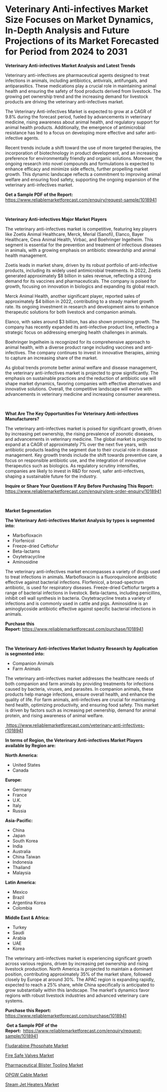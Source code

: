 <p><h1>Veterinary Anti-infectives Market Size Focuses on Market Dynamics, In-Depth Analysis and Future Projections of its Market Forecasted for Period from 2024 to 2031</h1></p><p><strong>Veterinary Anti-infectives Market Analysis and Latest Trends</strong></p>
<p><p>Veterinary anti-infectives are pharmaceutical agents designed to treat infections in animals, including antibiotics, antivirals, antifungals, and antiparasitics. These medications play a crucial role in maintaining animal health and ensuring the safety of food products derived from livestock. The growing pet ownership trend and the increasing demand for livestock products are driving the veterinary anti-infectives market. </p><p>The Veterinary Anti-infectives Market is expected to grow at a CAGR of 9.8% during the forecast period, fueled by advancements in veterinary medicine, rising awareness about animal health, and regulatory support for animal health products. Additionally, the emergence of antimicrobial resistance has led to a focus on developing more effective and safer anti-infective agents. </p><p>Recent trends include a shift toward the use of more targeted therapies, the incorporation of biotechnology in product development, and an increasing preference for environmentally friendly and organic solutions. Moreover, the ongoing research into novel compounds and formulations is expected to enhance efficacy and minimize side effects, further propelling market growth. This dynamic landscape reflects a commitment to improving animal welfare and ensuring food safety, supporting the ongoing expansion of the veterinary anti-infectives market.</p></p>
<p><strong>Get a Sample PDF of the Report:&nbsp;</strong> <a href="https://www.reliablemarketforecast.com/enquiry/request-sample/1018941">https://www.reliablemarketforecast.com/enquiry/request-sample/1018941</a></p>
<p>&nbsp;</p>
<p><strong>Veterinary Anti-infectives Major Market Players</strong></p>
<p><p>The veterinary anti-infectives market is competitive, featuring key players like Zoetis Animal Healthcare, Merck, Merial (Sanofi), Elanco, Bayer Healthcare, Ceva Animal Health, Virbac, and Boehringer Ingelheim. This segment is essential for the prevention and treatment of infectious diseases in animals, with a growing emphasis on antibiotic stewardship and animal health management.</p><p>Zoetis leads in market share, driven by its robust portfolio of anti-infective products, including its widely used antimicrobial treatments. In 2022, Zoetis generated approximately $8 billion in sales revenue, reflecting a strong demand for its vaccines and pharmaceuticals. The company is poised for growth, focusing on innovation in biologics and expanding its global reach.</p><p>Merck Animal Health, another significant player, reported sales of approximately $4 billion in 2022, contributing to a steady market growth rate. Its ongoing investment in research and development aims to enhance therapeutic solutions for both livestock and companion animals.</p><p>Elanco, with sales around $3 billion, has also shown promising growth. The company has recently expanded its anti-infective product line, reflecting a strategic focus on addressing emerging health challenges in animals.</p><p>Boehringer Ingelheim is recognized for its comprehensive approach to animal health, with a diverse product range including vaccines and anti-infectives. The company continues to invest in innovative therapies, aiming to capture an increasing share of the market.</p><p>As global trends promote better animal welfare and disease management, the veterinary anti-infectives market is projected to grow significantly. The emphasis on sustainable practices and the reduction of antibiotic use will shape market dynamics, favoring companies with effective alternatives and innovative solutions. Overall, the competitive landscape will evolve with advancements in veterinary medicine and increasing consumer awareness.</p></p>
<p>&nbsp;</p>
<p><strong>What Are The Key Opportunities For Veterinary Anti-infectives Manufacturers?</strong></p>
<p><p>The veterinary anti-infectives market is poised for significant growth, driven by increasing pet ownership, the rising prevalence of zoonotic diseases, and advancements in veterinary medicine. The global market is projected to expand at a CAGR of approximately 7% over the next five years, with antibiotic products leading the segment due to their crucial role in disease management. Key growth trends include the shift towards preventive care, a focus on responsible antibiotic use, and the integration of innovative therapeutics such as biologics. As regulatory scrutiny intensifies, companies are likely to invest in R&D for novel, safer anti-infectives, shaping a sustainable future for the industry.</p></p>
<p><strong>Inquire or Share Your Questions If Any Before Purchasing This Report:</strong> <a href="https://www.reliablemarketforecast.com/enquiry/pre-order-enquiry/1018941">https://www.reliablemarketforecast.com/enquiry/pre-order-enquiry/1018941</a></p>
<p>&nbsp;</p>
<p><strong>Market Segmentation</strong></p>
<p><strong>The Veterinary Anti-infectives Market Analysis by types is segmented into:</strong></p>
<p><ul><li>Marbofloxacin</li><li>Florfenicol</li><li>Freeze-dried Ceftiofur</li><li>Beta-lactams</li><li>Oxytetracycline</li><li>Aminosidine</li></ul></p>
<p><p>The veterinary anti-infectives market encompasses a variety of drugs used to treat infections in animals. Marbofloxacin is a fluoroquinolone antibiotic effective against bacterial infections. Florfenicol, a broad-spectrum antibiotic, is used for respiratory diseases. Freeze-dried Ceftiofur targets a range of bacterial infections in livestock. Beta-lactams, including penicillins, inhibit cell wall synthesis in bacteria. Oxytetracycline treats a variety of infections and is commonly used in cattle and pigs. Aminosidine is an aminoglycoside antibiotic effective against specific bacterial infections in animals.</p></p>
<p><strong>Purchase this Report:&nbsp;</strong><a href="https://www.reliablemarketforecast.com/purchase/1018941">https://www.reliablemarketforecast.com/purchase/1018941</a></p>
<p>&nbsp;</p>
<p><strong>The Veterinary Anti-infectives Market Industry Research by Application is segmented into:</strong></p>
<p><ul><li>Companion Animals</li><li>Farm Animals</li></ul></p>
<p><p>The veterinary anti-infectives market addresses the healthcare needs of both companion and farm animals by providing treatments for infections caused by bacteria, viruses, and parasites. In companion animals, these products help manage infections, ensure overall health, and enhance the quality of life. For farm animals, anti-infectives are crucial for maintaining herd health, optimizing productivity, and ensuring food safety. This market is driven by factors such as increasing pet ownership, demand for animal protein, and rising awareness of animal welfare.</p></p>
<p><a href="https://www.reliablemarketforecast.com/veterinary-anti-infectives-r1018941">&nbsp;https://www.reliablemarketforecast.com/veterinary-anti-infectives-r1018941</a></p>
<p><strong>In terms of Region, the Veterinary Anti-infectives Market Players available by Region are:</strong></p>
<p>
    <p> <strong> North America: </strong>
        <ul>
            <li>United States</li>
            <li>Canada</li>
        </ul>
        </p> 
    <p> <strong> Europe: </strong>
        <ul>
            <li>Germany</li>
            <li>France</li>
            <li>U.K.</li>
            <li>Italy</li>
            <li>Russia</li>
        </ul>
        </p> 
    <p> <strong> Asia-Pacific: </strong>
        <ul>
            <li>China</li>
            <li>Japan</li>
            <li>South Korea</li>
            <li>India</li>
            <li>Australia</li>
            <li>China Taiwan</li>
            <li>Indonesia</li>
            <li>Thailand</li>
            <li>Malaysia</li>
        </ul>
        </p> 
    <p> <strong> Latin America: </strong>
        <ul>
            <li>Mexico</li>
            <li>Brazil</li>
            <li>Argentina Korea</li>
            <li>Colombia</li>
        </ul>
        </p> 
    <p> <strong> Middle East & Africa: </strong>
        <ul>
            <li>Turkey</li>
            <li>Saudi</li>
            <li>Arabia</li>
            <li>UAE</li>
            <li>Korea</li>
        </ul>
    </p>
    </p>
<p><p>The veterinary anti-infectives market is experiencing significant growth across various regions, driven by increasing pet ownership and rising livestock production. North America is projected to maintain a dominant position, contributing approximately 35% of the market share, followed closely by Europe at around 30%. The APAC region is expanding rapidly, expected to reach a 25% share, while China specifically is anticipated to grow substantially within this landscape. The market's dynamics favor regions with robust livestock industries and advanced veterinary care systems.</p></p>
<p><strong>Purchase this Report: </strong><a href="https://www.reliablemarketforecast.com/purchase/1018941">https://www.reliablemarketforecast.com/purchase/1018941</a></p>
<p>&nbsp;<strong>Get a Sample PDF of the Report:&nbsp;&nbsp;</strong><a href="https://www.reliablemarketforecast.com/enquiry/request-sample/1018941">https://www.reliablemarketforecast.com/enquiry/request-sample/1018941</a></p>
<p><strong></strong></p>
<p><p><a href="https://www.linkedin.com/pulse/fludarabine-phosphate-industry-analysis-report-its-market-size-9vo1e?trackingId=xO0RJTYmRqWAOkgG1anLwg%3D%3D">Fludarabine Phosphate Market</a></p><p><a href="https://medium.com/@ornellwebster/the-fire-safe-valves-market-research-report-provides-an-in-depth-and-up-to-date-analysis-of-the-38e3659b9ab2">Fire Safe Valves Market</a></p><p><a href="https://github.com/PeterParrish5/Market-Research-Report-List-6/blob/main/pharmaceutical-blister-tooling-market.md">Pharmaceutical Blister Tooling Market</a></p><p><a href="https://issuu.com/reportprime-2/docs/opgw-cable-market-size-2030.pptx_2257552ec31cf8">OPGW Cable Market</a></p><p><a href="https://medium.com/@ornellwebster/the-steam-jet-heaters-market-decisions-are-mostly-driven-by-resource-optimization-and-a9efe98d710f">Steam Jet Heaters Market</a></p></p>